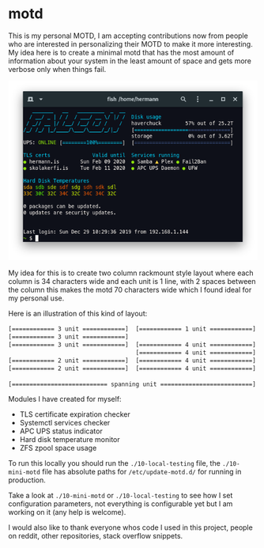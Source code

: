 # motd

This is my personal MOTD, I am accepting contributions now from people who are interested in personalizing their MOTD to make it more interesting. My idea here is to create a minimal motd that has the most amount of information about your system in the least amount of space and gets more verbose only when things fail.

![image of motd](https://raw.githubusercontent.com/HermannBjorgvin/motd/master/screenshot.png)

My idea for this is to create two column rackmount style layout where each column is 34 characters wide and each unit is 1 line, with 2 spaces between the column this makes the motd 70 characters wide which I found ideal for my personal use.

Here is an illustration of this kind of layout:
```
[============ 3 unit ============]  [============ 1 unit ============]
[============ 3 unit ============]
[============ 3 unit ============]  [============ 4 unit ============]
                                    [============ 4 unit ============]
[============ 2 unit ============]  [============ 4 unit ============]
[============ 2 unit ============]  [============ 4 unit ============]

[=========================== spanning unit ==========================]
```

Modules I have created for myself:
  * TLS certificate expiration checker
  * Systemctl services checker
  * APC UPS status indicator
  * Hard disk temperature monitor
  * ZFS zpool space usage

To run this locally you should run the `./10-local-testing` file, the `./10-mini-motd` file has absolute paths for `/etc/update-motd.d/` for running in production.  

Take a look at `./10-mini-motd` or `./10-local-testing` to see how I set configuration parameters, not everything is configurable yet but I am working on it (any help is welcome).  

I would also like to thank everyone whos code I used in this project, people on reddit, other repositories, stack overflow snippets.

